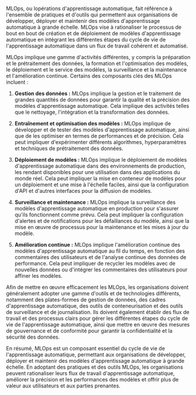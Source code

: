 MLOps, ou lopérations d'apprentissage automatique, fait référence à l'ensemble
de pratiques et d'outils qui permettent aux organisations de développer,
déployer et maintenir des modèles d'apprentissage automatique à grande échelle.
MLOps vise à rationaliser le processus de bout en bout de création et de
déploiement de modèles d'apprentissage automatique en intégrant les différentes
étapes du cycle de vie de l'apprentissage automatique dans un flux de travail
cohérent et automatisé.

MLOps implique une gamme d'activités différentes, y compris la préparation et le
prétraitement des données, la formation et l'optimisation des modèles, le
déploiement et le service des modèles, la surveillance et la maintenance et
l'amélioration continue. Certains des composants clés des MLOps incluent :

1. **Gestion des données :** MLOps implique la gestion et le traitement de
   grandes quantités de données pour garantir la qualité et la précision des
   modèles d'apprentissage automatique. Cela implique des activités telles que
   le nettoyage, l'intégration et la transformation des données.

2. **Entraînement et optimisation des modèles :** MLOps implique de développer
   et de tester des modèles d'apprentissage automatique, ainsi que de les
   optimiser en termes de performances et de précision. Cela peut impliquer
   d'expérimenter différents algorithmes, hyperparamètres et techniques de
   prétraitement des données.

3. **Déploiement de modèles :** MLOps implique le déploiement de modèles
   d'apprentissage automatique dans des environnements de production, les
   rendant disponibles pour une utilisation dans des applications du monde réel.
   Cela peut impliquer la mise en conteneur de modèles pour un déploiement et
   une mise à l'échelle faciles, ainsi que la configuration d'API et d'autres
   interfaces pour la diffusion de modèles.

4. **Surveillance et maintenance :** MLOps implique la surveillance des modèles
   d'apprentissage automatique en production pour s'assurer qu'ils fonctionnent
   comme prévu. Cela peut impliquer la configuration d'alertes et de
   notifications pour les défaillances du modèle, ainsi que la mise en œuvre de
   processus pour la maintenance et les mises à jour du modèle.

5. **Amélioration continue :** MLOps implique l'amélioration continue des
   modèles d'apprentissage automatique au fil du temps, en fonction des
   commentaires des utilisateurs et de l'analyse continue des données de
   performance. Cela peut impliquer de recycler les modèles avec de nouvelles
   données ou d'intégrer les commentaires des utilisateurs pour affiner les
   modèles.

Afin de mettre en œuvre efficacement les MLOps, les organisations doivent
généralement adopter une gamme d'outils et de technologies différents, notamment
des plates-formes de gestion de données, des cadres d'apprentissage automatique,
des outils de conteneurisation et des outils de surveillance et de
journalisation. Ils doivent également établir des flux de travail et des
processus clairs pour gérer les différentes étapes du cycle de vie de
l'apprentissage automatique, ainsi que mettre en œuvre des mesures de
gouvernance et de conformité pour garantir la confidentialité et la sécurité des
données.

En résumé, MLOps est un composant essentiel du cycle de vie de l'apprentissage
automatique, permettant aux organisations de développer, déployer et maintenir
des modèles d'apprentissage automatique à grande échelle. En adoptant des
pratiques et des outils MLOps, les organisations peuvent rationaliser leurs flux
de travail d'apprentissage automatique, améliorer la précision et les
performances des modèles et offrir plus de valeur aux utilisateurs et aux
parties prenantes.

